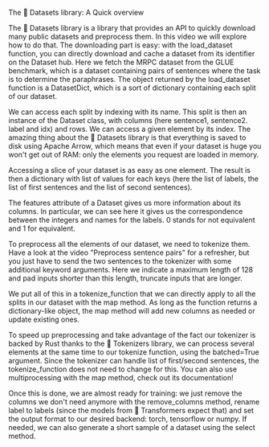 The 🤗 Datasets library: A Quick overview

The 🤗 Datasets library is a library that provides an API to quickly download many public datasets and preprocess them. In this video we will explore how to do that. The downloading part is easy: with the load_dataset function, you can directly download and cache a dataset from its identifier on the Dataset hub. Here we fetch the MRPC dataset from the GLUE benchmark, which is a dataset containing pairs of sentences where the task is to determine the paraphrases. The object returned by the load_dataset function is a DatasetDict, which is a sort of dictionary containing each split of our dataset.

We can access each split by indexing with its name. This split is then an instance of the Dataset class, with columns (here sentence1, sentence2. label and idx) and rows. We can access a given element by its index. The amazing thing about the 🤗 Datasets library is that everything is saved to disk using Apache Arrow, which means that even if your dataset is huge you won't get out of RAM: only the elements you request are loaded in memory.

Accessing a slice of your dataset is as easy as one element. The result is then a dictionary with list of values for each keys (here the list of labels, the list of first sentences and the list of second sentences).

The features attribute of a Dataset gives us more information about its columns. In particular, we can see here it gives us the correspondence between the integers and names for the labels. 0 stands for not equivalent and 1 for equivalent.

To preprocess all the elements of our dataset, we need to tokenize them. Have a look at the video "Preprocess sentence pairs" for a refresher, but you just have to send the two sentences to the tokenizer with some additional keyword arguments. Here we indicate a maximum length of 128 and pad inputs shorter than this length, truncate inputs that are longer.

We put all of this in a tokenize_function that we can directly apply to all the splits in our dataset with the map method. As long as the function returns a dictionary-like object, the map method will add new columns as needed or update existing ones.

To speed up preprocessing and take advantage of the fact our tokenizer is backed by Rust thanks to the 🤗 Tokenizers library, we can process several elements at the same time to our tokenize function, using the batched=True argument. Since the tokenizer can handle list of first/second sentences, the tokenize_function does not need to change for this. You can also use multiprocessing with the map method, check out its documentation!

Once this is done, we are almost ready for training: we just remove the columns we don't need anymore with the remove_columns method, rename label to labels (since the models from 🤗 Transformers expect that) and set the output format to our desired backend: torch, tensorflow or numpy. If needed, we can also generate a short sample of a dataset using the select method.